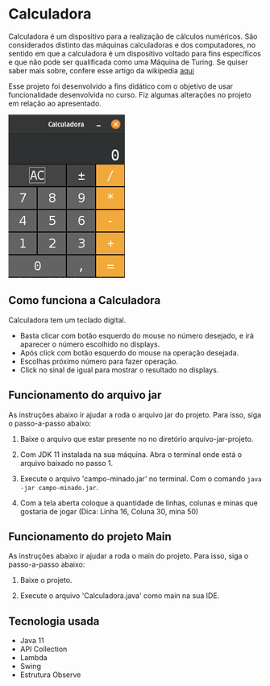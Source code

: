 # Calculadora

Calculadora é um dispositivo para a realização de cálculos numéricos. São considerados distinto das máquinas calculadoras e dos computadores, no sentido em que a calculadora é um dispositivo voltado para fins específicos e que não pode ser qualificada como uma Máquina de Turing.
Se quiser saber mais sobre, confere esse artigo da wikipedia [aqui](https://pt.wikipedia.org/wiki/Calculadora) 

Esse projeto foi desenvolvido a fins didático com o objetivo de usar funcionalidade desenvolvida no curso. Fiz algumas alterações no projeto em relação ao apresentado.

![Imagem-Calculadora](img/calculadora.png)

## Como funciona a Calculadora
Calculadora tem um teclado digital.
* Basta clicar com botão esquerdo do mouse no número desejado, e irá aparecer o número escolhido no displays.
* Após click com botão esquerdo do mouse na operação desejada.
* Escolhas próximo número para fazer operação.
* Click no sinal de igual para mostrar o resultado no displays.

## Funcionamento do arquivo jar
As instruções abaixo ir ajudar a roda o arquivo jar do projeto. Para isso, siga o passo-a-passo abaixo:

1. Baixe o arquivo que estar presente no no diretório arquivo-jar-projeto.

2. Com JDK 11 instalada na sua máquina. Abra o terminal onde está o arquivo baixado no passo 1.

3. Execute o arquivo 'campo-minado.jar' no terminal. Com o comando ```java -jar campo-minado.jar```.

4. Com a tela aberta coloque a quantidade de linhas, colunas e minas que gostaria de jogar (Dica: Linha 16, Coluna 30, mina 50)

## Funcionamento do projeto Main
As instruções abaixo ir ajudar a roda o main do projeto. Para isso, siga o passo-a-passo abaixo:

1. Baixe o projeto.

2. Execute o arquivo 'Calculadora.java' como main na sua IDE.

## Tecnologia usada
* Java 11
* API Collection
* Lambda 
* Swing
* Estrutura Observe

